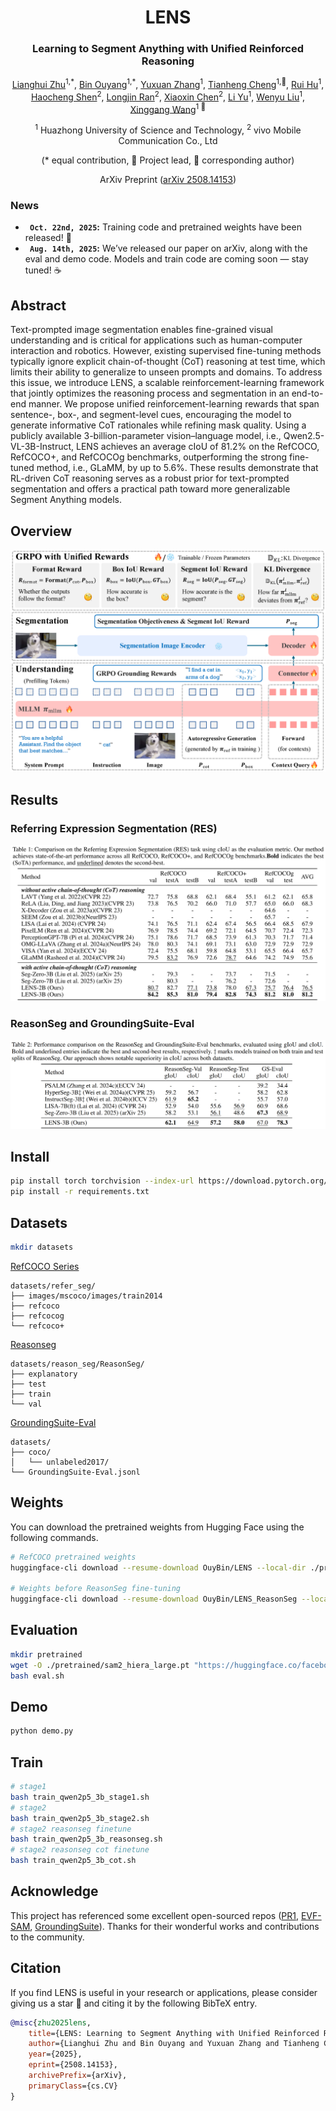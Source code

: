 <div align ="center">
<h1> LENS </h1>
<h3> Learning to Segment Anything with Unified Reinforced Reasoning </h3>

[Lianghui Zhu](https://github.com/Unrealluver)<sup>1,\*</sup>, [Bin Ouyang](https://github.com/catchcodes)<sup>1,\*</sup>, [Yuxuan Zhang](https://github.com/CoderZhangYx)<sup>1</sup>, [Tianheng Cheng](https://scholar.google.com/citations?user=PH8rJHYAAAAJ&hl=zh-CN)<sup>1,🌟</sup>, [Rui Hu](https://github.com/isfinne)<sup>1</sup>, [Haocheng Shen](https://scholar.google.com/citations?user=AfC_R58AAAAJ&hl=en)<sup>2</sup>, [Longjin Ran](https://github.com/shanren7)<sup>2</sup>, [Xiaoxin Chen](https://scholar.google.com/citations?hl=zh-CN&user=SI_oBwsAAAAJ)<sup>2</sup>, [Li Yu](https://hustdmin.github.io/)<sup>1</sup>, [Wenyu Liu](http://eic.hust.edu.cn/professor/liuwenyu/)<sup>1</sup>, [Xinggang Wang](https://xwcv.github.io/)<sup>1 📧</sup>

<sup>1</sup> Huazhong University of Science and Technology, <sup>2</sup> vivo Mobile Communication Co., Ltd

(\* equal contribution, 🌟 Project lead, 📧 corresponding author)

ArXiv Preprint ([arXiv 2508.14153](https://arxiv.org/pdf/2508.14153))

</div>

### News
* **` Oct. 22nd, 2025`:** Training code and pretrained weights have been released! 🚀 
* **` Aug. 14th, 2025`:** We’ve released our paper on arXiv, along with the eval and demo code. Models and train code are coming soon — stay tuned! ☕️

## Abstract
Text-prompted image segmentation enables fine-grained visual understanding and is critical for applications such as human-computer interaction and robotics. However, existing supervised fine-tuning methods typically ignore explicit chain-of-thought (CoT) reasoning at test time, which limits their ability to generalize to unseen prompts and domains. To  address this issue, we introduce LENS, a scalable reinforcement-learning framework that jointly optimizes the reasoning process and segmentation in an end-to-end manner. We propose unified reinforcement-learning rewards that span sentence-, box-, and segment-level cues, encouraging the model to generate informative CoT rationales while refining mask quality. Using a publicly available 3-billion-parameter vision–language model, i.e., Qwen2.5-VL-3B-Instruct, LENS achieves an average cIoU of 81.2% on the RefCOCO, RefCOCO+, and RefCOCOg benchmarks, outperforming the strong fine-tuned method, i.e., GLaMM, by up to 5.6%. These results demonstrate that RL-driven CoT reasoning serves as a robust prior for text-prompted segmentation and offers a practical path toward more generalizable Segment Anything models.

## Overview
<div align="center">
<img src="./asserts/LENS.png" alt="LENS Framework">
</div>

## Results
### Referring Expression Segmentation (RES)
<p align="center">
  <img src="./asserts/res1.png" alt="RefCOCO Series Results">
</p>

### ReasonSeg and GroundingSuite-Eval
<p align="center">
  <img src="./asserts/res2.png" alt="ReasonSeg and GroundingSuite-Eval Results">
</p>

## Install
```bash
pip install torch torchvision --index-url https://download.pytorch.org/whl/cu126
pip install -r requirements.txt
```

## Datasets
```bash
mkdir datasets
```

[RefCOCO Series](https://github.com/dvlab-research/LISA?tab=readme-ov-file#training-data-preparation:~:text=Referring%20segmentation%20datasets%3A%20refCOCO%2C%20refCOCO%2B%2C%20refCOCOg)
```
datasets/refer_seg/
├── images/mscoco/images/train2014
├── refcoco
├── refcocog
└── refcoco+
```

[Reasonseg](https://github.com/dvlab-research/LISA?tab=readme-ov-file#training-data-preparation:~:text=Reasoning%20segmentation%20dataset%3A%20ReasonSeg)
```
datasets/reason_seg/ReasonSeg/
├── explanatory
├── test
├── train
└── val
```

[GroundingSuite-Eval](https://github.com/hustvl/GroundingSuite)
```
datasets/
├── coco/
│   └── unlabeled2017/
└── GroundingSuite-Eval.jsonl 
```

## Weights
You can download the pretrained weights from Hugging Face using the following commands. 
```bash
# RefCOCO pretrained weights
huggingface-cli download --resume-download OuyBin/LENS --local-dir ./pretrained/qwen2p5_refcoco

# Weights before ReasonSeg fine-tuning
huggingface-cli download --resume-download OuyBin/LENS_ReasonSeg --local-dir ./pretrained/qwen2p5_refcoco_1500step
```

## Evaluation
```bash
mkdir pretrained
wget -O ./pretrained/sam2_hiera_large.pt "https://huggingface.co/facebook/sam2-hiera-large/resolve/main/sam2_hiera_large.pt"
bash eval.sh
```

## Demo
```python
python demo.py
```

## Train
```bash
# stage1
bash train_qwen2p5_3b_stage1.sh
# stage2
bash train_qwen2p5_3b_stage2.sh
# stage2 reasonseg finetune
bash train_qwen2p5_3b_reasonseg.sh
# stage2 reasonseg cot finetune
bash train_qwen2p5_3b_cot.sh
```

## Acknowledge
This project has referenced some excellent open-sourced repos ([PR1](https://github.com/linkangheng/PR1), [EVF-SAM](https://github.com/hustvl/EVF-SAM), [GroundingSuite](https://github.com/hustvl/GroundingSuite)). Thanks for their wonderful works and contributions to the community.

## Citation
If you find LENS is useful in your research or applications, please consider giving us a star 🌟 and citing it by the following BibTeX entry.

```bibtex
@misc{zhu2025lens,
    title={LENS: Learning to Segment Anything with Unified Reinforced Reasoning},
    author={Lianghui Zhu and Bin Ouyang and Yuxuan Zhang and Tianheng Cheng and Rui Hu and Haocheng Shen and Longjin Ran and Xiaoxin Chen and Li Yu and Wenyu Liu and Xinggang Wang},
    year={2025},
    eprint={2508.14153},
    archivePrefix={arXiv},
    primaryClass={cs.CV}
}
```
